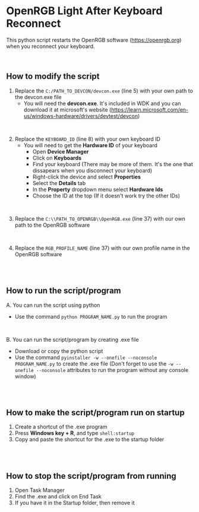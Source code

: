 # OpenRGB Light After Keyboard Reconnect
This python script restarts the OpenRGB software (https://openrgb.org) when you reconnect your keyboard.

<br/>


## How to modify the script
1. Replace the `C:/PATH_TO_DEVCON/devcon.exe` (line 5) with your own path to the devcon.exe file
    - You will need the **devcon.exe**. It's included in WDK and you can download it at microsoft's website (https://learn.microsoft.com/en-us/windows-hardware/drivers/devtest/devcon) 
  

<br/>

2. Replace the `KEYBOARD_ID` (line 8) with your own keyboard ID 
   - You will need to get the **Hardware ID** of your keyboard 
       - Open **Device Manager**
     - Click on **Keyboards**
     - Find your keyboard (There may be more of them. It's the one that dissapears when you disconnect your keyboard)
     - Right-click the device and select **Properties**
     - Select the **Details** tab
     - In the **Property** dropdown menu select **Hardware Ids**
     - Choose the ID at the top (If it doesn't work try the other IDs)
    
 
 <br/>
  
3. Replace the `C:\\PATH_TO_OPENRGB\\OpenRGB.exe` (line 37) with our own path to the OpenRGB software


<br/>

4. Replace the `RGB_PROFILE_NAME` (line 37) with our own profile name in the OpenRGB software

<br/>
<br/>

## How to run the script/program
A. You can run the script using python 
  - Use the command `python PROGRAM_NAME.py` to run the program

<br/>

B. You can run the script/program by creating .exe file
  - Download or copy the python script
  - Use the command `pyinstaller -w --onefile --noconsole PROGRAM_NAME.py` to create the .exe file (Don't forget to use the `-w --onefile --noconsole` attributes to run the program without any console window)


<br/>
<br/>

## How to make the script/program run on startup
1. Create a shortcut of the .exe program
2. Press **Windows key + R**, and type `shell:startup`
3. Copy and paste the shortcut for the .exe to the startup folder

<br/>
<br/>

## How to stop the script/program from running
1. Open Task Manager
2. Find the .exe and click on End Task
3. If you have it in the Startup folder, then remove it









